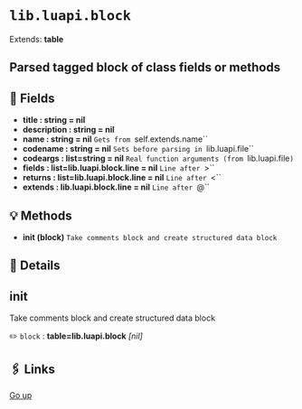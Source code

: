 # `lib.luapi.block`

Extends: **table**

## Parsed tagged block of class fields or methods

## 📜 Fields

+ **title : string = nil**
+ **description : string = nil**
+ **name : string = nil**
  `Gets from `self.extends.name``
+ **codename : string = nil**
  `Sets before parsing in `lib.luapi.file``
+ **codeargs : list=string = nil**
  `Real function arguments (from `lib.luapi.file`)`
+ **fields : list=lib.luapi.block.line = nil**
  `Line after `>``
+ **returns : list=lib.luapi.block.line = nil**
  `Line after `<``
+ **extends : lib.luapi.block.line = nil**
  `Line after `@``

## 💡 Methods

+ **init (block)**
  `Take comments block and create structured data block`

## 🧩 Details

## init

Take comments block and create structured data block

✏️ `block` : **table=lib.luapi.block** _[nil]_

## 🖇️ Links

[Go up](..)
